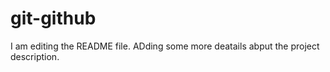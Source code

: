 # git-github
I am editing the README file. ADding some more deatails abput the project description.
